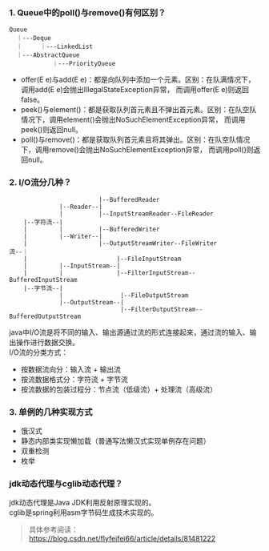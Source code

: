 ### 1. Queue中的poll()与remove()有何区别？ 
```text
Queue  
  ｜---Deque  
  ｜     ｜---LinkedList  
  ｜---AbstractQueue  
            ｜---PriorityQueue  
```
- offer(E e)与add(E e)：都是向队列中添加一个元素。区别：在队满情况下，调用add(E e)会抛出IllegalStateException异常，
  而调用offer(E e)则返回false。
- peek()与element()：都是获取队列首元素且不弹出首元素。区别：在队空队情况下，调用element()会抛出NoSuchElementException异常，
  而调用peek()则返回null。
- poll()与remove()：都是获取队列首元素且将其弹出。区别：在队空队情况下，调用remove()会抛出NoSuchElementException异常，
  而调用poll()则返回null。  

### 2. I/O流分几种？  
```text
                         |--BufferedReader
              |--Reader--|
              |          |--InputStreamReader--FileReader
    |--字符流--|
    |         |          |--BufferedWriter
    |         |--Writer--|
    |                    |--OutputStreamWriter--FileWriter
流--｜
    |                         |--FileInputStream
    |         |--InputStream--|
    |         |               |--FilterInputStream--BufferedInputStream
    |--字节流--|
              |                |--FileOutputStream
              |--OutputStream--|
                               |--FilterOutputStream--BufferedOutputStream    
```
java中I/O流是将不同的输入、输出源通过流的形式连接起来，通过流的输入、输出操作进行数据交换。  
I/O流的分类方式：  
- 按数据流向分：输入流 + 输出流  
- 按流数据格式分：字符流 + 字节流  
- 按流数据的包装过程分：节点流（低级流）+ 处理流（高级流）  

### 3. 单例的几种实现方式   
- 饿汉式  
- 静态内部类实现懒加载（普通写法懒汉式实现单例存在问题）  
- 双重检测  
- 枚举  

### jdk动态代理与cglib动态代理？  
jdk动态代理是Java JDK利用反射原理实现的。  
cglib是spring利用asm字节码生成技术实现的。  

> 具体参考阅读：https://blog.csdn.net/flyfeifei66/article/details/81481222  
> 



















